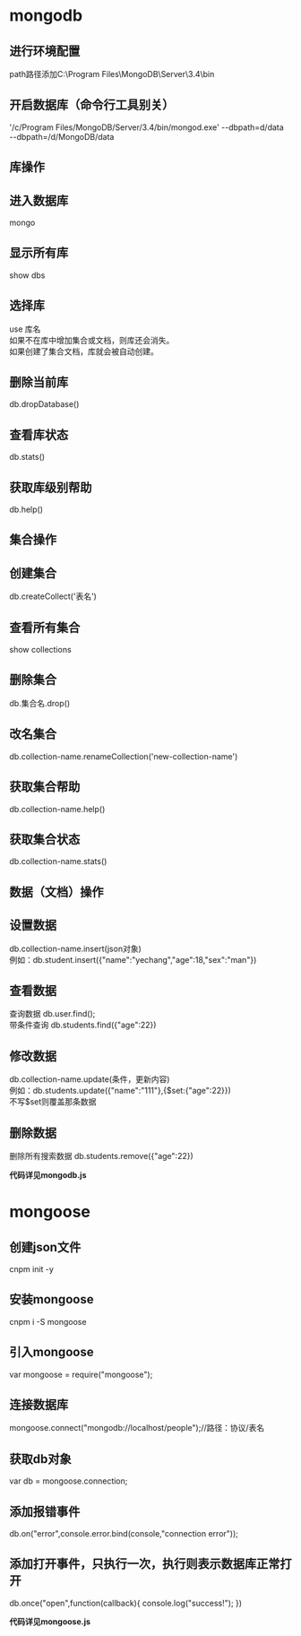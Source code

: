 
# mongodb
## 进行环境配置
path路径添加C:\Program Files\MongoDB\Server\3.4\bin
## 开启数据库（命令行工具别关）
'/c/Program Files/MongoDB/Server/3.4/bin/mongod.exe' --dbpath=d/data  
--dbpath=/d/MongoDB/data

## **库操作**
## 进入数据库
mongo
## 显示所有库
show dbs
## 选择库
use 库名  
如果不在库中增加集合或文档，则库还会消失。  
如果创建了集合文档，库就会被自动创建。  
## 删除当前库
db.dropDatabase()
## 查看库状态
db.stats()
## 获取库级别帮助
db.help()


## **集合操作**
## 创建集合
db.createCollect('表名')
## 查看所有集合
show collections
## 删除集合
db.集合名.drop()
##	改名集合
db.collection-name.renameCollection('new-collection-name')
##	获取集合帮助
db.collection-name.help()
##	获取集合状态
db.collection-name.stats()


## **数据（文档）操作**
## 设置数据
db.collection-name.insert(json对象)  
例如：db.student.insert({"name":"yechang","age":18,"sex":"man"})  
## 查看数据
查询数据  db.user.find();     
带条件查询  db.students.find({"age":22})  
## 修改数据
db.collection-name.update(条件，更新内容)  
例如：db.students.update({"name":"111"},{$set:{"age":22}})  
不写$set则覆盖那条数据  
## 删除数据
删除所有搜索数据  db.students.remove({"age":22})

**代码详见mongodb.js**


# mongoose
## 创建json文件
cnpm init -y
## 安装mongoose
cnpm i -S mongoose


## 引入mongoose
var mongoose = require("mongoose");
## 连接数据库
mongoose.connect("mongodb://localhost/people");//路径：协议/表名
## 获取db对象
var db = mongoose.connection;
## 添加报错事件
db.on("error",console.error.bind(console,"connection error"));
##  添加打开事件，只执行一次，执行则表示数据库正常打开
db.once("open",function(callback){
    console.log("success!");
})

**代码详见mongoose.js**